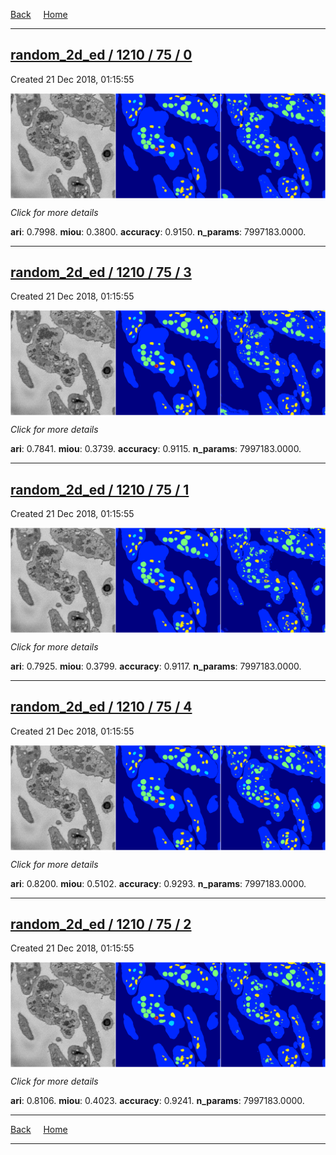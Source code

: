 
[Back](..)&nbsp;&nbsp;&nbsp;&nbsp;&nbsp;[Home](https://leapmanlab.github.io/snapshots)

---

<div class="summary"><a href="0"><h2>random_2d_ed / 1210 / 75 / 0</h2></a><p>Created 21 Dec 2018, 01:15:55
</p><a href="0"><img src="0/media/summary.png" align="center"></a><p>
<i>Click for more details</i>
</p></div>

**ari**: 0.7998. **miou**: 0.3800. **accuracy**: 0.9150. **n_params**: 7997183.0000. 

---

<div class="summary"><a href="3"><h2>random_2d_ed / 1210 / 75 / 3</h2></a><p>Created 21 Dec 2018, 01:15:55
</p><a href="3"><img src="3/media/summary.png" align="center"></a><p>
<i>Click for more details</i>
</p></div>

**ari**: 0.7841. **miou**: 0.3739. **accuracy**: 0.9115. **n_params**: 7997183.0000. 

---

<div class="summary"><a href="1"><h2>random_2d_ed / 1210 / 75 / 1</h2></a><p>Created 21 Dec 2018, 01:15:55
</p><a href="1"><img src="1/media/summary.png" align="center"></a><p>
<i>Click for more details</i>
</p></div>

**ari**: 0.7925. **miou**: 0.3799. **accuracy**: 0.9117. **n_params**: 7997183.0000. 

---

<div class="summary"><a href="4"><h2>random_2d_ed / 1210 / 75 / 4</h2></a><p>Created 21 Dec 2018, 01:15:55
</p><a href="4"><img src="4/media/summary.png" align="center"></a><p>
<i>Click for more details</i>
</p></div>

**ari**: 0.8200. **miou**: 0.5102. **accuracy**: 0.9293. **n_params**: 7997183.0000. 

---

<div class="summary"><a href="2"><h2>random_2d_ed / 1210 / 75 / 2</h2></a><p>Created 21 Dec 2018, 01:15:55
</p><a href="2"><img src="2/media/summary.png" align="center"></a><p>
<i>Click for more details</i>
</p></div>

**ari**: 0.8106. **miou**: 0.4023. **accuracy**: 0.9241. **n_params**: 7997183.0000. 

---

[Back](..)&nbsp;&nbsp;&nbsp;&nbsp;&nbsp;[Home](https://leapmanlab.github.io/snapshots)

---